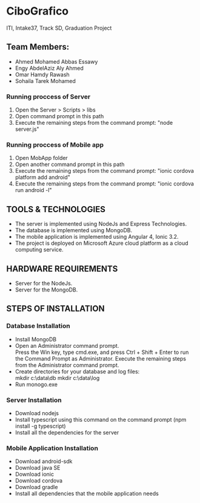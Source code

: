 # CiboGrafico
ITI, Intake37, Track SD, Graduation Project

<h2>Team Members:</h2>
<ul>
<li>Ahmed Mohamed Abbas Essawy</li>
<li>Engy AbdelAziz Aly Ahmed</li>
<li>Omar Hamdy Rawash</li>
<li>Sohaila Tarek Mohamed</li>
</ul>

<h3>Running proccess of Server</h3>
<ul>
<li type="1">Open the Server > Scripts > libs</li>
<li type="1">Open command prompt in this path</li>
<li type="1">Execute the remaining steps from the command prompt: "node server.js"</li>
</ul>

<h3>Running proccess of Mobile app</h3>
<ul>
<li type="1">Open MobApp folder </li>
<li type="1">Open another command prompt in this path</li>
<li type="1">Execute the remaining steps from the command prompt: "ionic cordova platform add android"</li>
<li type="1">Execute the remaining steps from the command prompt: "ionic cordova run android -l" </li>
</ul>

<h2>TOOLS & TECHNOLOGIES</h2>
<ul>
<li>The server is implemented using NodeJs and Express Technologies.</li>
<li>The database is implemented using MongoDB.</li>
<li>The mobile application is implemented using Angular 4, Ionic 3.2.</li>
<li>The project is deployed on Microsoft Azure cloud platform as a cloud computing service.</li>
</ul>

<h2>HARDWARE REQUIREMENTS</h2><ul>
<li>Server for the NodeJs.</li>
<li>Server for the MongoDB.</li></ul>

<h2>STEPS OF INSTALLATION</h2>

<h3>Database Installation</h3><ul>
<li>Install MongoDB</li>
<li>Open an Administrator command prompt.</li>
Press the Win key, type cmd.exe, and press Ctrl + Shift + Enter to run the Command Prompt as Administrator.
Execute the remaining steps from the Administrator command prompt.
<li>Create directories for your database and log files:</li>
mkdir c:\data\db
mkdir c:\data\log
<li>Run monogo.exe</li></ul>

<h3>Server Installation</h3><ul>
<li>Download nodejs</li>
<li>Install typescript using this command on the command prompt (npm install -g typescript)</li>
<li>Install all the dependencies for the server</li></ul>

<h3>Mobile Application Installation</h3><ul>
<li>Download android-sdk</li>
<li>Download java SE</li>
<li>Download ionic </li>
<li>Download cordova</li>
<li>Download gradle</li>
<li>Install all dependencies that the mobile application needs</li></ul>
